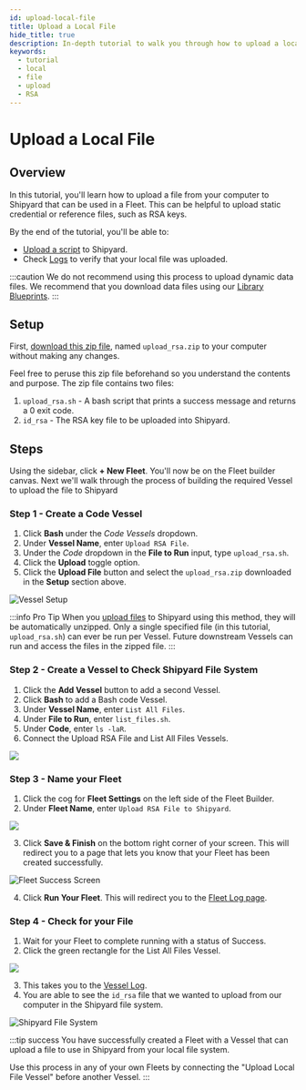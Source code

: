 ```yaml
---
id: upload-local-file
title: Upload a Local File
hide_title: true
description: In-depth tutorial to walk you through how to upload a local file to use in your Fleet
keywords:
  - tutorial
  - local
  - file
  - upload
  - RSA
---
```



# Upload a Local File

## Overview

In this tutorial, you'll learn how to upload a file from your computer to Shipyard that can be used in a Fleet. This can be helpful to upload static credential or reference files, such as RSA keys.

By the end of the tutorial, you'll be able to:

- [Upload a script](../reference/code/upload-code.md) to Shipyard.
- Check [Logs](../reference/logs/logs-overview.md) to verify that your local file was uploaded.

:::caution
We do not recommend using this process to upload dynamic data files. We recommend that you download data files using our [Library Blueprints](../reference/blueprints/blueprint-library/blueprint-library-overview.md).
:::

## Setup

First, [download this zip file](https://drive.google.com/file/d/1dlxUFR9MxKdtsO-AdWPEfsWgA2_rr2oc/view?usp=sharing), named `upload_rsa.zip` to your computer without making any changes.

Feel free to peruse this zip file beforehand so you understand the contents and purpose. The zip file contains two files:

1. `upload_rsa.sh` - A bash script that prints a success message and returns a 0 exit code.
2. `id_rsa` - The RSA key file to be uploaded into Shipyard.

## Steps

Using the sidebar, click **+ New Fleet**. You'll now be on the Fleet builder canvas. Next we'll walk through the process of building the required Vessel to upload the file to Shipyard

### Step 1 - Create a Code Vessel

1. Click **Bash** under the _Code Vessels_ dropdown.
2. Under **Vessel Name**, enter `Upload RSA File`.
3. Under the _Code_ dropdown in the **File to Run** input, type `upload_rsa.sh`.
4. Click the **Upload** toggle option.
5. Click the **Upload File** button and select the `upload_rsa.zip` downloaded in the **Setup** section above.

![Vessel Setup](../.gitbook/assets/2022-09-19-14-25-39.png)

:::info Pro Tip
When you [upload files](../reference/code/upload-code.md) to Shipyard using this method, they will be automatically unzipped. Only a single specified file (in this tutorial, `upload_rsa.sh`) can ever be run per Vessel. Future downstream Vessels can run and access the files in the zipped file.
:::

### Step 2 - Create a Vessel to Check Shipyard File System

1. Click the **Add Vessel** button to add a second Vessel.
2. Click **Bash** to add a Bash code Vessel.
3. Under **Vessel Name**, enter `List All Files`.
4. Under **File to Run**, enter `list_files.sh`.
5. Under **Code**, enter `ls -laR`.
6. Connect the Upload RSA File and List All Files Vessels.

![](../.gitbook/assets/2022-09-19-14-32-18.png)

### Step 3 - Name your Fleet

1. Click the cog for **Fleet Settings** on the left side of the Fleet Builder.
2. Under **Fleet Name**, enter `Upload RSA File to Shipyard`.

![](../.gitbook/assets/2022-09-19-14-34-29.png)

3. Click **Save & Finish** on the bottom right corner of your screen. This will redirect you to a page that lets you know that your Fleet has been created successfully.

![Fleet Success Screen](../.gitbook/assets/shipyard_2022_05_13_09_55_44.png)

4. Click **Run Your Fleet**. This will redirect you to the [Fleet Log page](../reference/logs/fleet-logs.md).

### Step 4 - Check for your File

1. Wait for your Fleet to complete running with a status of Success.
2. Click the green rectangle for the List All Files Vessel.

![](../.gitbook/assets/2022-09-19-14-50-08.png)

3. This takes you to the [Vessel Log](../reference/logs/vessel-logs.md).
4. You are able to see the `id_rsa` file that we wanted to upload from our computer in the Shipyard file system.

![Shipyard File System](../.gitbook/assets/shipyard_2022_09_20_16_54_58.png)

:::tip success
You have successfully created a Fleet with a Vessel that can upload a file to use in Shipyard from your local file system. 

Use this process in any of your own Fleets by connecting the "Upload Local File Vessel" before another Vessel.
:::


